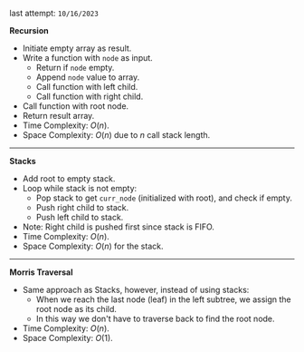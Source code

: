 last attempt: `10/16/2023`

**Recursion**
- Initiate empty array as result. 
- Write a function with `node` as input. 
  - Return if `node` empty. 
  - Append `node` value to array. 
  - Call function with left child. 
  - Call function with right child. 
- Call function with root node. 
- Return result array. 
- Time Complexity: $O(n)$. 
- Space Complexity: $O(n)$ due to $n$ call stack length. 

---

**Stacks**
- Add root to empty stack. 
- Loop while stack is not empty:
  - Pop stack to get `curr_node` (initialized with root), and check if empty. 
  - Push right child to stack. 
  - Push left child to stack. 
- Note: Right child is pushed first since stack is FIFO. 
- Time Complexity: $O(n)$. 
- Space Complexity: $O(n)$ for the stack. 

---

**Morris Traversal**
- Same approach as Stacks, however, instead of using stacks:
  - When we reach the last node (leaf) in the left subtree, we assign the root node as its child. 
  - In this way we don't have to traverse back to find the root node. 
- Time Complexity: $O(n)$. 
- Space Complexity: $O(1)$. 
